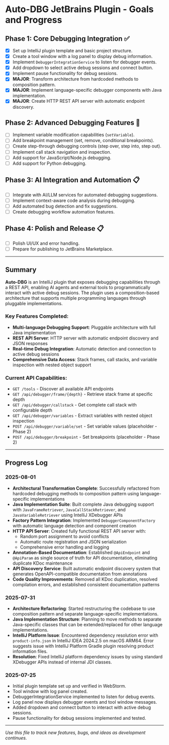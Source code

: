 # Auto-DBG JetBrains Plugin - Goals and Progress

## Phase 1: Core Debugging Integration ✅
- [x] Set up IntelliJ plugin template and basic project structure.
- [x] Create a tool window with a log panel to display debug information.
- [x] Implement `DebuggerIntegrationService` to listen for debugger events.
- [x] Add dropdown to select active debug sessions and connect button.
- [x] Implement pause functionality for debug sessions.
- [x] **MAJOR**: Transform architecture from hardcoded methods to composition pattern.
- [x] **MAJOR**: Implement language-specific debugger components with Java implementation.
- [x] **MAJOR**: Create HTTP REST API server with automatic endpoint discovery.

## Phase 2: Advanced Debugging Features 🔄
- [ ] Implement variable modification capabilities (`setVariable`).
- [ ] Add breakpoint management (set, remove, conditional breakpoints).
- [ ] Create step-through debugging controls (step over, step into, step out).
- [ ] Implement call stack navigation and inspection.
- [ ] Add support for JavaScript/Node.js debugging.
- [ ] Add support for Python debugging.

## Phase 3: AI Integration and Automation 📋
- [ ] Integrate with AI/LLM services for automated debugging suggestions.
- [ ] Implement context-aware code analysis during debugging.
- [ ] Add automated bug detection and fix suggestions.
- [ ] Create debugging workflow automation features.

## Phase 4: Polish and Release 📋
- [ ] Polish UI/UX and error handling.
- [ ] Prepare for publishing to JetBrains Marketplace.

---

## Summary

**Auto-DBG** is an IntelliJ plugin that exposes debugging capabilities through a REST API, enabling AI agents and external tools to programmatically interact with active debug sessions. The plugin uses a composition-based architecture that supports multiple programming languages through pluggable implementations.

### Key Features Completed:
- **Multi-language Debugging Support**: Pluggable architecture with full Java implementation
- **REST API Server**: HTTP server with automatic endpoint discovery and JSON responses  
- **Real-time Debug Integration**: Automatic detection and connection to active debug sessions
- **Comprehensive Data Access**: Stack frames, call stacks, and variable inspection with nested object support

### Current API Capabilities:
- `GET /tools` - Discover all available API endpoints
- `GET /api/debugger/frame/{depth}` - Retrieve stack frame at specific depth
- `GET /api/debugger/callstack` - Get complete call stack with configurable depth
- `GET /api/debugger/variables` - Extract variables with nested object inspection
- `POST /api/debugger/variable/set` - Set variable values (placeholder - Phase 2)
- `POST /api/debugger/breakpoint` - Set breakpoints (placeholder - Phase 2)

---

## Progress Log

### 2025-08-01
- **Architectural Transformation Complete**: Successfully refactored from hardcoded debugging methods to composition pattern using language-specific implementations
- **Java Implementation Suite**: Built complete Java debugging support with `JavaFrameRetriever`, `JavaCallStackRetriever`, and `JavaVariableRetriever` using IntelliJ XDebugger APIs
- **Factory Pattern Integration**: Implemented `DebuggerComponentFactory` with automatic language detection and component creation
- **HTTP API Server**: Created fully functional REST API server with:
  - Random port assignment to avoid conflicts
  - Automatic route registration and JSON serialization
  - Comprehensive error handling and logging
- **Annotation-Based Documentation**: Established `@ApiEndpoint` and `@ApiParam` as single source of truth for API documentation, eliminating duplicate KDoc maintenance
- **API Discovery Service**: Built automatic endpoint discovery system that generates OpenAPI-compatible documentation from annotations
- **Code Quality Improvements**: Removed all KDoc duplication, resolved compilation errors, and established consistent documentation patterns

### 2025-07-31
- **Architecture Refactoring**: Started restructuring the codebase to use composition pattern and separate language-specific implementations.
- **Java Implementation Structure**: Planning to move methods to separate Java-specific classes that can be extended/replaced for other language implementations.
- **IntelliJ Platform Issue**: Encountered dependency resolution error with `product-info.json` in IntelliJ IDEA 2024.2.5 on macOS ARM64. Error suggests issue with IntelliJ Platform Gradle plugin resolving product information files.
- **Resolution**: Fixed IntelliJ platform dependency issues by using standard XDebugger APIs instead of internal JDI classes.

### 2025-07-25
- Initial plugin template set up and verified in WebStorm.
- Tool window with log panel created.
- DebuggerIntegrationService implemented to listen for debug events.
- Log panel now displays debugger events and tool window messages.
- Added dropdown and connect button to interact with active debug sessions.
- Pause functionality for debug sessions implemented and tested.

---

_Use this file to track new features, bugs, and ideas as development continues._
